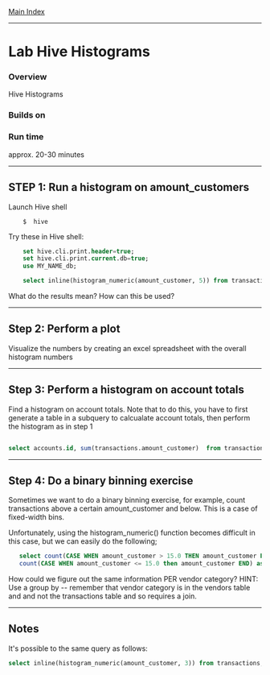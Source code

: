 <link rel='stylesheet' href='../assets/css/main.css'/>

[Main Index](../../README.md)

-----

# Lab Hive Histograms


### Overview
Hive Histograms

### Builds on

### Run time
approx. 20-30 minutes


--------------------------------
STEP 1:  Run a histogram on amount_customers
--------------------------------

Launch Hive shell
```
    $  hive
```

Try these in Hive shell:
```sql
    set hive.cli.print.header=true;
    set hive.cli.print.current.db=true;
    use MY_NAME_db;

    select inline(histogram_numeric(amount_customer, 5)) from transactions;
```

What do the results mean?  How can this be used?

--------------------------------
Step 2: Perform a plot
--------------------------------

Visualize the numbers by creating an excel spreadsheet with the overall histogram numbers


--------------------------------
Step 3: Perform a histogram on account totals
--------------------------------

Find a histogram on account totals. Note that to do this, you have to first generate a table in a subquery
to calcualate account totals, then perform the histogram as in step 1

```sql

select accounts.id, sum(transactions.amount_customer)  from transactions  join accounts on transactions.account_id = accounts.id group by accounts.id
```

-----------------------------------
Step 4: Do a binary binning exercise
-----------------------------------

Sometimes we want to do a binary binning exercise, for example, count transactions above a certain amount_customer and below.  This is a case of fixed-width bins.

Unfortunately, using the histogram_numeric() function becomes difficult in this case, but we can easily do the following;

```sql
   select count(CASE WHEN amount_customer > 15.0 THEN amount_customer END) AS gt_15,
   count(CASE WHEN amount_customer <= 15.0 then amount_customer END) as lt_15 from transactions;
```

How could we figure out the same information PER vendor category?
HINT: Use a group by -- remember that vendor category is in the vendors table
and and not the transactions table and so requires a join.

---------------
Notes
------------

It's possible to the same query as follows:

```sql
select inline(histogram_numeric(amount_customer, 3)) from transactions;
```
